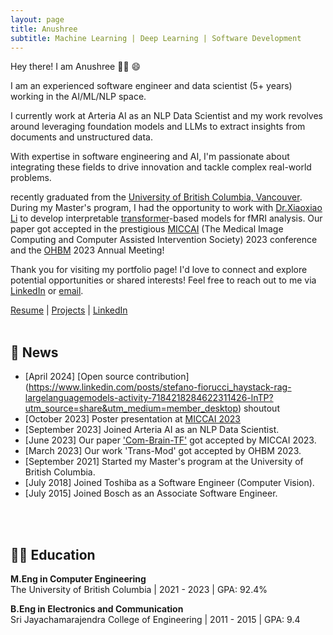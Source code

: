 ```yaml
---
layout: page
title: Anushree
subtitle: Machine Learning | Deep Learning | Software Development
---
```


Hey there! I am Anushree :woman_technologist: :smile:

I am an experienced software engineer and data scientist (5+ years) working in the AI/ML/NLP space.

I currently work at Arteria AI as an NLP Data Scientist and my work revolves around leveraging foundation models and LLMs to extract insights from documents and unstructured data. 

With expertise in software engineering and AI, I'm passionate about integrating these fields to drive innovation and tackle complex real-world problems.


recently graduated from the [University of British Columbia, Vancouver](https://www.ubc.ca/). During my Master's program, I had the opportunity to work with [Dr.Xiaoxiao Li](https://xxlya.github.io/xiaoxiao/) to develop interpretable [transformer](https://ai.googleblog.com/2017/08/transformer-novel-neural-network.html)-based models for fMRI analysis. Our paper got accepted in the prestigious [MICCAI](https://conferences.miccai.org/2023/en/) (The Medical Image Computing and Computer Assisted Intervention Society) 2023 conference and the [OHBM](https://www.humanbrainmapping.org/i4a/pages/index.cfm?pageid=4114) 2023 Annual Meeting!

Thank you for visiting my portfolio page! I'd love to connect and explore potential opportunities or shared interests! Feel free to reach out to me via [LinkedIn](https://www.linkedin.com/in/anushree-bannadabhavi-585435122/) or [email](mailto:anushree.bannadabhavi@gmail.com). 

[Resume](../Anushree_Resume.pdf)  |  [Projects](../projects/)  |  [LinkedIn](https://www.linkedin.com/in/anushree-bannadabhavi-585435122/)
<br/><br/>
<h2 id="️-news"> 📃 News </h2>

- [April 2024] [Open source contribution] (https://www.linkedin.com/posts/stefano-fiorucci_haystack-rag-largelanguagemodels-activity-7184218284622311426-lnTP?utm_source=share&utm_medium=member_desktop) shoutout
- [October 2023] Poster presentation at [MICCAI 2023](https://www.linkedin.com/posts/anushree-bannadabhavi_miccai2023-miccai2023-ai-activity-7120917784972181504-pBWx?utm_source=share&utm_medium=member_desktop)
- [September 2023] Joined Arteria AI as an NLP Data Scientist.
- [June 2023] Our paper ['Com-Brain-TF'](https://arxiv.org/abs/2307.10181v1) got accepted by MICCAI 2023.
- [March 2023] Our work 'Trans-Mod' got accepted by OHBM 2023.
- [September 2021] Started my Master's program at the University of British Columbia.
- [July 2018] Joined Toshiba as a Software Engineer (Computer Vision).
- [July 2015] Joined Bosch as an Associate Software Engineer.
<!-- <h2 id="-publications"> 📚 Publications </h2> -->
<br/><br/>
<h2 id="-education"> 👩‍🎓 Education </h2>

<p><strong>M.Eng in Computer Engineering</strong> <br> The University of British Columbia | 2021 - 2023 | GPA: 92.4% </p>

<p><strong>B.Eng in Electronics and Communication</strong> <br> Sri Jayachamarajendra College of Engineering | 2011 - 2015 | GPA: 9.4 <br> </p>


